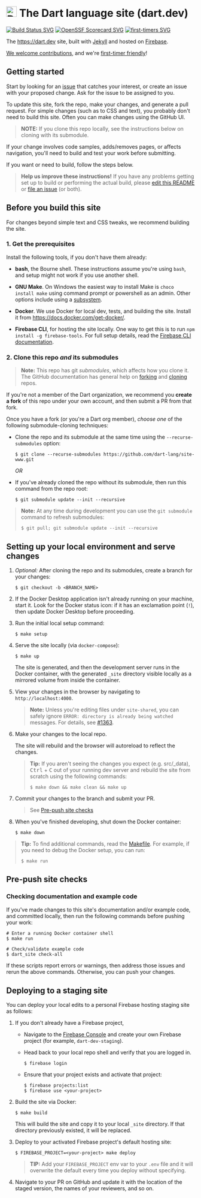 # <img src="https://github.com/dart-lang/site-shared/blob/main/src/_assets/image/dart/logo/64.png" alt="Dart" width="28" height="28"/> The Dart language site (dart.dev)

[![Build Status SVG][]][Repo on GitHub Actions]
[![OpenSSF Scorecard SVG][]][Scorecard Results]
[![first-timers SVG][]][first-timers]

The https://dart.dev site, built with [Jekyll][] and hosted on [Firebase][].

[We welcome contributions](CONTRIBUTING.md),
and we're [first-timer friendly][first-timers]!

## Getting started

Start by looking for an [issue](https://github.com/dart-lang/site-www/issues)
that catches your interest, or create an issue with your proposed change.
Ask for the issue to be assigned to you.

To update this site, fork the repo, make your changes, and generate a pull
request. For simple changes (such as to CSS and text), you probably don't need
to build this site. Often you can make changes using the GitHub UI.

> **NOTE:** If you clone this repo locally,
> see the instructions below on cloning with its submodule.

If your change involves code samples, adds/removes pages, or affects navigation,
you'll need to build and test your work before submitting.

If you want or need to build, follow the steps below.

> **Help us improve these instructions!**
> If you have any problems getting set up to build or performing the
> actual build, please
> [edit this README](https://github.com/dart-lang/site-www/edit/main/README.md)
> or [file an issue](https://github.com/dart-lang/site-www/issues/new?title=README%20issue)
> (or both).

## Before you build this site

For changes beyond simple text and CSS tweaks,
we recommend building the site.

### 1. Get the prerequisites

Install the following tools, if you don't have them already:

- **bash**, the Bourne shell.
  These instructions assume you're using `bash`,
  and setup might not work if you use another shell.

- **GNU Make**.
  On Windows the easiest way to install Make is `choco install make`
  using command prompt or powershell as an admin.
  Other options include using a [subsystem][wsl].

- **Docker**.
  We use Docker for local dev, tests, and building the site.
  Install it from https://docs.docker.com/get-docker/.

- **Firebase CLI**, for hosting the site locally.
  One way to get this is to run `npm install -g firebase-tools`.
  For full setup details,
  read the [Firebase CLI documentation](https://firebase.google.com/docs/cli).

### 2. Clone this repo _and_ its submodules

> **Note:** This repo has git _submodules_, which affects how you clone it.
> The GitHub documentation has general help on [forking][] and [cloning][] repos.

If you're not a member of the Dart organization,
we recommend you **create a fork** of this repo under your own account,
and then submit a PR from that fork.

Once you have a fork (or you're a Dart org member),
_choose one_ of the following submodule-cloning techniques:

- Clone the repo and its submodule at the same time
  using the `--recurse-submodules` option:

  ```terminal
  $ git clone --recurse-submodules https://github.com/dart-lang/site-www.git
  ```

  *OR*

- If you've already cloned the repo without its submodule,
  then run this command from the repo root:

  ```terminal
  $ git submodule update --init --recursive
  ```

> **Note:** At any time during development
> you can use the `git submodule` command to refresh submodules:
>
> ```terminal
> $ git pull; git submodule update --init --recursive
> ```

## Setting up your local environment and serve changes

1. _Optional:_ After cloning the repo and its submodules,
   create a branch for your changes:

   ```terminal
   $ git checkout -b <BRANCH_NAME>
   ```

2. If the Docker Desktop application isn't already running on your machine,
   start it. Look for the Docker status icon: if it has an exclamation
   point (`!`), then update Docker Desktop before proceeding.

3. Run the initial local setup command:

   ```terminal
   $ make setup
   ```

4. Serve the site locally (via `docker-compose`):

   ```terminal
   $ make up
   ```

   The site is generated, and then the development server runs in the
   Docker container, with the generated `_site` directory visible locally
   as a mirrored volume from inside the container.

5. View your changes in the browser by navigating to `http://localhost:4000`.
   > **Note:** Unless you're editing files under `site-shared`,
   > you can safely ignore `ERROR: directory is already being watched` messages.
   > For details, see [#1363](https://github.com/flutter/website/issues/1363).

6. Make your changes to the local repo.

   The site will rebuild and the browser will autoreload to reflect the changes.

   > **Tip:** If you aren't seeing the changes you expect (e.g. src/_data),
   > <kbd>Ctrl</kbd> + <kbd>C</kbd> out of your running dev server and rebuild the site from scratch
   > using the following commands:
   >
   > ```terminal
   > $ make down && make clean && make up
   > ```

7. Commit your changes to the branch and submit your PR.
   > See [Pre-push site checks](#pre-push-site-checks)

8. When you've finished developing, shut down the Docker container:

   ```terminal
   $ make down
   ```

> **Tip:** To find additional commands, read the [Makefile][].
> For example, if you need to debug the Docker setup,
> you can run:
>
> ```terminal
> $ make run
> ```

## Pre-push site checks

### Checking documentation and example code

If you've made changes to this site's documentation and/or example code,
and committed locally, then run the following commands before pushing your work:

```terminal
# Enter a running Docker container shell
$ make run

# Check/validate example code
$ dart_site check-all
```

If these scripts report errors or warnings,
then address those issues and rerun the above commands.
Otherwise, you can push your changes.

## Deploying to a staging site

You can deploy your local edits to a
personal Firebase hosting staging site as follows:

1. If you don't already have a Firebase project,

   - Navigate to the [Firebase Console](https://console.firebase.google.com)
     and create your own Firebase project (for example, `dart-dev-staging`).

   - Head back to your local repo shell and verify that you are logged in.

     ```terminal
     $ firebase login
     ```

   - Ensure that your project exists and activate that project:

     ```terminal
     $ firebase projects:list
     $ firebase use <your-project>
     ```

1. Build the site via Docker:

   ```terminal
   $ make build
   ```

   This will build the site and copy it to your local `_site` directory.
   If that directory previously existed, it will be replaced.

1. Deploy to your activated Firebase project's default hosting site:

   ```terminal
   $ FIREBASE_PROJECT=<your-project> make deploy
   ```

   > **TIP:** Add your `FIREBASE_PROJECT` env var to your `.env` file
   > and it will overwrite the default every time you deploy without specifying.

1. Navigate to your PR on GitHub and update it with the location of
  the staged version, the names of your reviewers, and so on.


[Build Status SVG]: https://github.com/dart-lang/site-www/workflows/build/badge.svg
[OpenSSF Scorecard SVG]: https://api.securityscorecards.dev/projects/github.com/dart-lang/site-www/badge
[Scorecard Results]: https://deps.dev/project/github/dart-lang%2Fsite-www
[cloning]: https://help.github.com/articles/cloning-a-repository
[DartPad]: https://dartpad.dev
[Firebase]: https://firebase.google.com/
[first-timers SVG]: https://img.shields.io/badge/first--timers--only-friendly-blue.svg?style=flat-square
[first-timers]: https://www.firsttimersonly.com/
[forking]: https://docs.github.com/en/get-started/quickstart/fork-a-repo
[Jekyll]: https://jekyllrb.com
[Makefile]: (https://github.com/dart-lang/site-www/blob/main/Makefile)
[Repo on GitHub Actions]: https://github.com/dart-lang/site-www/actions?query=workflow%3Abuild+branch%3Amain
[site-www]: https://github.com/dart-lang/site-www
[Troubleshooting wiki page]: https://github.com/dart-lang/site-www/wiki/Troubleshooting
[wsl]: https://docs.microsoft.com/en-us/windows/wsl/install
